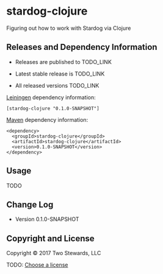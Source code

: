 # stardog-clojure

Figuring out how to work with Stardog via Clojure



## Releases and Dependency Information

* Releases are published to TODO_LINK

* Latest stable release is TODO_LINK

* All released versions TODO_LINK

[Leiningen] dependency information:

    [stardog-clojure "0.1.0-SNAPSHOT"]

[Maven] dependency information:

    <dependency>
      <groupId>stardog-clojure</groupId>
      <artifactId>stardog-clojure</artifactId>
      <version>0.1.0-SNAPSHOT</version>
    </dependency>

[Leiningen]: http://leiningen.org/
[Maven]: http://maven.apache.org/



## Usage

TODO



## Change Log

* Version 0.1.0-SNAPSHOT



## Copyright and License

Copyright © 2017 Two Stewards, LLC

TODO: [Choose a license](http://choosealicense.com/)
